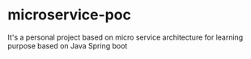 # microservice-poc
It's a personal project based on micro service architecture for learning purpose based on Java Spring boot
